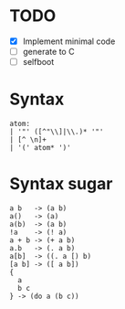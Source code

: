 # TODO
- [x] Implement minimal code
- [ ] generate to C
- [ ] selfboot

# Syntax
```
atom:
| '"' ([^"\\]|\\.)* '"'
| [^ \n]+
| '(' atom* ')'
```

# Syntax sugar
```
a b   -> (a b)
a()   -> (a)
a(b)  -> (a b)
!a    -> (! a)
a + b -> (+ a b)
a.b   -> (. a b)
a[b]  -> ((. a [) b)
[a b] -> ([ a b])
{
  a
  b c
} -> (do a (b c))
```
